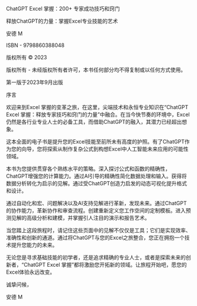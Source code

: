 ChatGPT Excel 掌握：200+ 专家成功技巧和窍门

释放ChatGPT的力量：掌握Excel专业技能的艺术

安德 M

ISBN - 9798860388048

版权所有 © 2023

版权所有 - 未经版权所有者许可，本书任何部分均不得复制或以任何方式使用。

第一版于2023年9月出版

序言

欢迎来到Excel 掌握的变革之旅，在这里，尖端技术和永恒专业知识在“ChatGPT Excel 掌握：释放专家技巧和窍门的力量”中融合。在当今快节奏的环境中，Excel仍然是各行业专业人士的必备工具，而借助ChatGPT的融入，其潜力已经超出想象。

这本全面的电子书是提升您的Excel技能至前所未有高度的护照。有了ChatGPT作为您的向导，您将探索从制作复杂公式到构想Excel中人工智能未来应用的可能性领域。

本书为您提供贯穿各个熟练水平的策略。深入探讨公式和函数的精确性，ChatGPT增强您的计算能力。通过AI引导的精确性简化数据处理和输入。获得将数据分析转化为启示的见解。通过受ChatGPT创造力启发的动态可视化提升格式和设计。

通过自动化和宏、问题解决以及AI支持见解进行革新，发现未来。通过ChatGPT的协作能力，革新协作和审查流程。创建重新定义您工作空间的定制模板。进入预测见解的高级分析和建模，并掌握引人注目的演示和报告艺术。

当您踏上这段旅程时，请记住这些页面中的见解不仅仅是工具；它们是实现效率、准确性和创新的通道。通过将ChatGPT与您的Excel之旅整合，您正在拥抱一个技术提升您能力的未来。

无论您是寻求基础技能的初学者，还是追求精确的专业人士，或者是探索未来的创新者，“ChatGPT Excel 掌握”都将激励您开拓新的领域。让旅程开始吧，愿您的Excel体验永远改变。

诚挚问候，

安德 M
